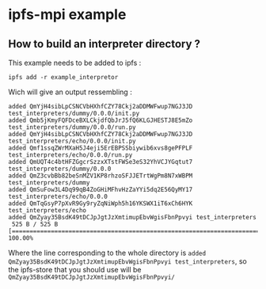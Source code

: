 # ipfs-mpi example

## How to build an interpreter directory ?

This example needs to be added to ipfs :

```
ipfs add -r example_interpretor
```

Wich will give an output ressembling :

```
added QmYjH4sibLpCSNCVbHXhfCZY78Ckj2aDDMWFwup7NGJ3JD test_interpreters/dummy/0.0.0/init.py
added Qmb5jKmyFQFDceBXLCkjdfQbJrJ5fQ6KLGJHESTJ8E5mZo test_interpreters/dummy/0.0.0/run.py
added QmYjH4sibLpCSNCVbHXhfCZY78Ckj2aDDMWFwup7NGJ3JD test_interpreters/echo/0.0.0/init.py
added Qmf1ssqZWrMXaH5J4eji5ErEBPSSbiywib6xvs8gePFPLF test_interpreters/echo/0.0.0/run.py
added QmUQT4c4btHFZGgcrSzzxXTstFWSe3eS32YhVCJYGqtut7 test_interpreters/dummy/0.0.0
added QmZ3cvbBb82beSnMZV1KP8rhzoSFJJETrtWgPm8N7xWBPM test_interpreters/dummy
added QmSuFow3L4Dq99qB4ZoGHiMFhvHzZaYYi5dq2E56QyMY17 test_interpreters/echo/0.0.0
added QmTqGsyP7pXvR9Gy9ryZqNiWph5h16YKSWX1iT6xCh6HYK test_interpreters/echo
added QmZyay35BsdK49tDCJpJgtJzXmtimupEbvWgisFbnPpvyi test_interpreters
 525 B / 525 B [======================================================================================================================================] 100.00%
```

Where the line corresponding to the whole directory is `added QmZyay35BsdK49tDCJpJgtJzXmtimupEbvWgisFbnPpvyi test_interpreters`, so the ipfs-store that you should use will be `QmZyay35BsdK49tDCJpJgtJzXmtimupEbvWgisFbnPpvyi/`
